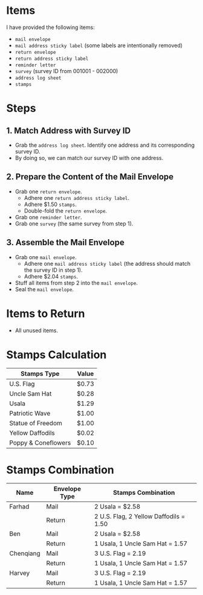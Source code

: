 # Items

I have provided the following items:
- `mail envelope`
- `mail address sticky label` (some labels are intentionally removed)
- `return envelope`
- `return address sticky label`
- `reminder letter`
- `survey` (survey ID from 001001 - 002000)
- `address log sheet`
- `stamps`

# Steps

## 1. Match Address with Survey ID
- Grab the `address log sheet`. Identify one address and its corresponding survey ID.
- By doing so, we can match our survey ID with one address.

## 2. Prepare the Content of the Mail Envelope
- Grab one `return envelope`. 
  - Adhere one `return address sticky label`.
  - Adhere $1.50 `stamps`.
  - Double-fold the `return envelope`.
- Grab one `reminder letter`.
- Grab one `survey` (the same survey from step 1).

## 3. Assemble the Mail Envelope
- Grab one `mail envelope`. 
  - Adhere one `mail address sticky label` (the address should match the survey ID in step 1).
  - Adhere $2.04 `stamps`.
- Stuff all items from step 2 into the `mail envelope`.
- Seal the `mail envelope`.

# Items to Return
- All unused items.

# Stamps Calculation

| Stamps Type           | Value  |
|-----------------------|--------|
| U.S. Flag            | $0.73  |
| Uncle Sam Hat        | $0.28  |
| Usala                | $1.29  |
| Patriotic Wave       | $1.00  |
| Statue of Freedom    | $1.00  |
| Yellow Daffodils     | $0.02  |
| Poppy & Coneflowers  | $0.10  |

# Stamps Combination

| Name       | Envelope Type | Stamps Combination                     |
|------------|---------------|----------------------------------------|
| Farhad     | Mail          | 2 Usala = $2.58   |
|            | Return        | 2 U.S. Flag, 2 Yellow Daffodils = 1.50        |
| Ben        | Mail          | 2 Usala = $2.58                               |
|            | Return        | 1 Usala, 1 Uncle Sam Hat = 1.57               |
| Chenqiang  | Mail          | 3 U.S. Flag = 2.19                             |
|            | Return        | 1 Usala, 1 Uncle Sam Hat = 1.57                |
| Harvey     | Mail          | 3 U.S. Flag = 2.19                             |
|            | Return        | 1 Usala, 1 Uncle Sam Hat = 1.57                |
